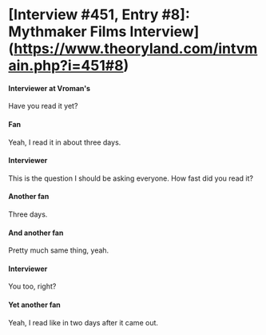 # [Interview #451, Entry #8]: Mythmaker Films Interview](https://www.theoryland.com/intvmain.php?i=451#8)

#### Interviewer at Vroman's

Have you read it yet?

#### Fan

Yeah, I read it in about three days.

#### Interviewer

This is the question I should be asking everyone. How fast did you read it?

#### Another fan

Three days.

#### And another fan

Pretty much same thing, yeah.

#### Interviewer

You too, right?

#### Yet another fan

Yeah, I read like in two days after it came out.


